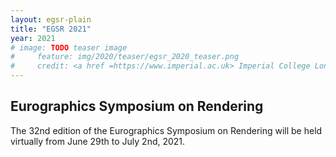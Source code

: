 ```yaml
---
layout: egsr-plain
title: "EGSR 2021"
year: 2021
# image: TODO teaser image
#     feature: img/2020/teaser/egsr_2020_teaser.png
#     credit: <a href =https://www.imperial.ac.uk> Imperial College London</a> and <a href =https://www.ucl.ac.uk> University College London</a>
---
```


## Eurographics Symposium on Rendering

The 32nd edition of the Eurographics Symposium on Rendering will be held virtually from June 29th to July 2nd, 2021.